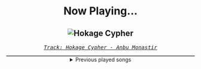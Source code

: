 <div align="center"> 
<h1>Now Playing...</h1>

![Hokage Cypher](https://i.scdn.co/image/ab67616d00001e0267aea4035fc413006a333df5)
--
_<samp><a href="https://open.spotify.com/track/5hGU5YvNezwlFFLUg8VKtG">Track: Hokage Cypher - Anbu Monastir</a></samp>_

<div style="border: 1px #4B5054 solid"></div>
<details>
  <summary>
    Previous played songs
  </summary>
  <table>
    <thead>
      <tr>
        <th>
          Artist
        </th>
        <th>
          Song
        </th>
        <th>
          Link
        </th>
      </tr>
    </thead>
    <tbody>
      <tr><td>Anbu Monastir</td><td>Hokage Cypher</td><td><a href="https://open.spotify.com/track/5hGU5YvNezwlFFLUg8VKtG">https://open.spotify.com/track/5hGU5YvNezwlFFLUg8VKtG</a></td></tr><tr><td>Anbu Monastir</td><td>Madara Uchiha Origin</td><td><a href="https://open.spotify.com/track/3otEUEkrLWszdsW8Ppi7In">https://open.spotify.com/track/3otEUEkrLWszdsW8Ppi7In</a></td></tr><tr><td>Animetrix</td><td>Episch</td><td><a href="https://open.spotify.com/track/0BEq9q3XmPd4N8RRHwhi3L">https://open.spotify.com/track/0BEq9q3XmPd4N8RRHwhi3L</a></td></tr><tr><td>The Plot In You</td><td>Divide</td><td><a href="https://open.spotify.com/track/5e08T6TZ0QlLCUZnR74Ucl">https://open.spotify.com/track/5e08T6TZ0QlLCUZnR74Ucl</a></td></tr><tr><td>The Plot In You</td><td>Left Behind</td><td><a href="https://open.spotify.com/track/5G6jZFDAFlpAA9v5LTV4NI">https://open.spotify.com/track/5G6jZFDAFlpAA9v5LTV4NI</a></td></tr><tr><td>The Plot In You</td><td>Divide</td><td><a href="https://open.spotify.com/track/5e08T6TZ0QlLCUZnR74Ucl">https://open.spotify.com/track/5e08T6TZ0QlLCUZnR74Ucl</a></td></tr><tr><td>The Plot In You</td><td>Left Behind</td><td><a href="https://open.spotify.com/track/5G6jZFDAFlpAA9v5LTV4NI">https://open.spotify.com/track/5G6jZFDAFlpAA9v5LTV4NI</a></td></tr><tr><td>The Plot In You</td><td>Divide</td><td><a href="https://open.spotify.com/track/5e08T6TZ0QlLCUZnR74Ucl">https://open.spotify.com/track/5e08T6TZ0QlLCUZnR74Ucl</a></td></tr><tr><td>The Plot In You</td><td>Left Behind</td><td><a href="https://open.spotify.com/track/5G6jZFDAFlpAA9v5LTV4NI">https://open.spotify.com/track/5G6jZFDAFlpAA9v5LTV4NI</a></td></tr><tr><td>The Plot In You</td><td>Divide</td><td><a href="https://open.spotify.com/track/5e08T6TZ0QlLCUZnR74Ucl">https://open.spotify.com/track/5e08T6TZ0QlLCUZnR74Ucl</a></td></tr><tr><td>The Plot In You</td><td>Left Behind</td><td><a href="https://open.spotify.com/track/5G6jZFDAFlpAA9v5LTV4NI">https://open.spotify.com/track/5G6jZFDAFlpAA9v5LTV4NI</a></td></tr><tr><td>The Plot In You</td><td>Divide</td><td><a href="https://open.spotify.com/track/1sp1NrbrCjJ82c5KjelUpr">https://open.spotify.com/track/1sp1NrbrCjJ82c5KjelUpr</a></td></tr><tr><td>Roy Jones Jr.</td><td>Can't Be Touched (feat. Mr. Magic & Trouble)</td><td><a href="https://open.spotify.com/track/3zmduBNsQ6BPDTZAkXzG5K">https://open.spotify.com/track/3zmduBNsQ6BPDTZAkXzG5K</a></td></tr><tr><td>Avery Watts</td><td>A Cut Above</td><td><a href="https://open.spotify.com/track/7rG01lQ8GlDPN4hBqb9SKu">https://open.spotify.com/track/7rG01lQ8GlDPN4hBqb9SKu</a></td></tr><tr><td>Born Of Osiris</td><td>Machine</td><td><a href="https://open.spotify.com/track/4CBgp0F4HzYHn9g1oRYgaH">https://open.spotify.com/track/4CBgp0F4HzYHn9g1oRYgaH</a></td></tr><tr><td>Caliban</td><td>Ascent of the Blessed</td><td><a href="https://open.spotify.com/track/3JMYyEl5CVxJir4o32n31E">https://open.spotify.com/track/3JMYyEl5CVxJir4o32n31E</a></td></tr><tr><td>Memphis May Fire</td><td>Your Turn</td><td><a href="https://open.spotify.com/track/505msJKoWzFTOua6Gdx0hl">https://open.spotify.com/track/505msJKoWzFTOua6Gdx0hl</a></td></tr><tr><td>Anbu Monastir</td><td>Dattebayo</td><td><a href="https://open.spotify.com/track/0fVgS14RhyOpQ5oGuoHbE0">https://open.spotify.com/track/0fVgS14RhyOpQ5oGuoHbE0</a></td></tr><tr><td>Shiro SAGISU</td><td>Stand Up Be Strong (Pt. II)</td><td><a href="https://open.spotify.com/track/5BqFJRaEVRhu8vfaCQM6AE">https://open.spotify.com/track/5BqFJRaEVRhu8vfaCQM6AE</a></td></tr><tr><td>Hiroyuki Sawano</td><td>攻響組曲 DEVIL 第三楽章: eXORCiST</td><td><a href="https://open.spotify.com/track/7fOzGo3dEM2Cn8ygMLNJOw">https://open.spotify.com/track/7fOzGo3dEM2Cn8ygMLNJOw</a></td></tr>
    </tbody>
  </table>
</details>

</div>
